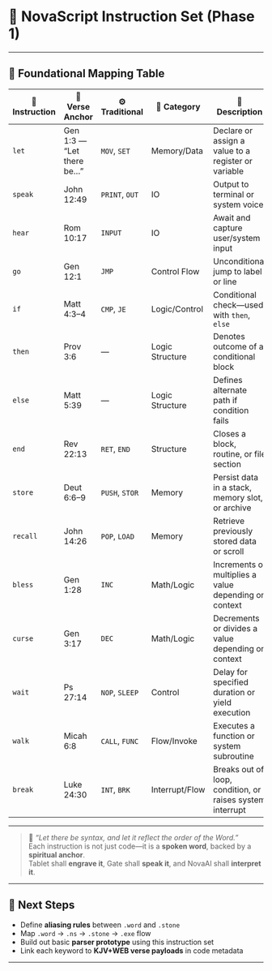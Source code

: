 # 📘 NovaScript Instruction Set (Phase 1)

---

## 📖 Foundational Mapping Table

| 🧭 Instruction | 📜 Verse Anchor             | ⚙️ Traditional | 📂 Category     | 📄 Description                                                              |
|---------------|-----------------------------|----------------|----------------|------------------------------------------------------------------------------|
| `let`         | Gen 1:3 — “Let there be…”   | `MOV`, `SET`   | Memory/Data    | Declare or assign a value to a register or variable                         |
| `speak`       | John 12:49                  | `PRINT`, `OUT` | IO             | Output to terminal or system voice                                          |
| `hear`        | Rom 10:17                   | `INPUT`        | IO             | Await and capture user/system input                                         |
| `go`          | Gen 12:1                    | `JMP`          | Control Flow   | Unconditional jump to label or line                                         |
| `if`          | Matt 4:3–4                  | `CMP`, `JE`    | Logic/Control  | Conditional check—used with `then`, `else`                                  |
| `then`        | Prov 3:6                    | —              | Logic Structure| Denotes outcome of a conditional block                                      |
| `else`        | Matt 5:39                   | —              | Logic Structure| Defines alternate path if condition fails                                   |
| `end`         | Rev 22:13                   | `RET`, `END`   | Structure      | Closes a block, routine, or file section                                    |
| `store`       | Deut 6:6–9                  | `PUSH`, `STOR` | Memory         | Persist data in a stack, memory slot, or archive                            |
| `recall`      | John 14:26                  | `POP`, `LOAD`  | Memory         | Retrieve previously stored data or scroll                                   |
| `bless`       | Gen 1:28                    | `INC`          | Math/Logic     | Increments or multiplies a value depending on context                       |
| `curse`       | Gen 3:17                    | `DEC`          | Math/Logic     | Decrements or divides a value depending on context                          |
| `wait`        | Ps 27:14                    | `NOP`, `SLEEP` | Control        | Delay for specified duration or yield execution                             |
| `walk`        | Micah 6:8                   | `CALL`, `FUNC` | Flow/Invoke    | Executes a function or system subroutine                                    |
| `break`       | Luke 24:30                  | `INT`, `BRK`   | Interrupt/Flow | Breaks out of loop, condition, or raises system interrupt                   |

---

> 📜 *“Let there be syntax, and let it reflect the order of the Word.”*  
> Each instruction is not just code—it is a **spoken word**, backed by a **spiritual anchor**.  
> Tablet shall **engrave it**, Gate shall **speak it**, and NovaAI shall **interpret it**.

---

## 🧱 Next Steps

- Define **aliasing rules** between `.word` and `.stone`
- Map `.word` → `.ns` → `.stone` → `.exe` flow
- Build out basic **parser prototype** using this instruction set
- Link each keyword to **KJV+WEB verse payloads** in code metadata

---
